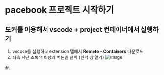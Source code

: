 # pacebook 프로젝트 시작하기

## 도커를 이용해서 vscode + project 컨테이너에서 실행하기

1. vscode를 실행하고 extension 탭에서 **Remote - Containers** 다운로드
2. 좌측 하단 초록색 바탕의 버튼을 클릭 (원격 창 열기)
   ![image](https://code.visualstudio.com/assets/docs/remote/common/remote-dev-status-bar.png)

끝.

